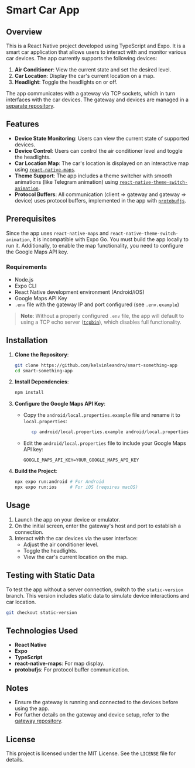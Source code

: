 # Smart Car App

## Overview
This is a React Native project developed using TypeScript and Expo. It is a smart car application that allows users to interact with and monitor various car devices. The app currently supports the following devices:

1. **Air Conditioner**: View the current state and set the desired level.
2. **Car Location**: Display the car's current location on a map.
3. **Headlight**: Toggle the headlights on or off.

The app communicates with a gateway via TCP sockets, which in turn interfaces with the car devices. The gateway and devices are managed in a [separate repository](https://github.com/MateusSantos14/TrabalhoSistemasDistribuidos).

## Features
- **Device State Monitoring**: Users can view the current state of supported devices.
- **Device Control**: Users can control the air conditioner level and toggle the headlights.
- **Car Location Map**: The car's location is displayed on an interactive map using [`react-native-maps`](https://github.com/react-native-maps/react-native-maps).
- **Theme Support**: The app includes a theme switcher with smooth animations (like Telegram animation) using [`react-native-theme-switch-animation`](https://github.com/WadhahEssam/react-native-theme-switch-animation).
- **Protocol Buffers**: All communication (client ⇒ gateway and gateway ⇒ device) uses protocol buffers, implemented in the app with [`protobufjs`](https://github.com/protobufjs/protobuf.js).

## Prerequisites

Since the app uses `react-native-maps` and `react-native-theme-switch-animation`, it is incompatible with Expo Go. You must build the app locally to run it. Additionally, to enable the map functionality, you need to configure the Google Maps API key.

### Requirements
- Node.js
- Expo CLI
- React Native development environment (Android/iOS)
- Google Maps API Key
- `.env` file with the gateway IP and port configured (see `.env.example`)

> **Note**: Without a properly configured `.env` file, the app will default to using a TCP echo server ([`tcpbin`](https://tcpbin.com/)), which disables full functionality.

## Installation
1. **Clone the Repository**:
   ```bash
   git clone https://github.com/kelvinleandro/smart-something-app
   cd smart-something-app
   ```

2. **Install Dependencies**:
   ```bash
   npm install
   ```

3. **Configure the Google Maps API Key**:
   - Copy the `android/local.properties.example` file and rename it to `local.properties`:
      ```bash
         cp android/local.properties.example android/local.properties
      ```
   - Edit the `android/local.properties` file to include your Google Maps API key:
      ```
      GOOGLE_MAPS_API_KEY=YOUR_GOOGLE_MAPS_API_KEY
      ```

4. **Build the Project**:
   ```bash
   npx expo run:android # For Android
   npx expo run:ios     # For iOS (requires macOS)
   ```

## Usage
1. Launch the app on your device or emulator.
2. On the initial screen, enter the gateway's host and port to establish a connection.
3. Interact with the car devices via the user interface:
   - Adjust the air conditioner level.
   - Toggle the headlights.
   - View the car's current location on the map.

## Testing with Static Data

To test the app without a server connection, switch to the `static-version` branch. This version includes static data to simulate device interactions and car location.

```bash
git checkout static-version
```

## Technologies Used
- **React Native**
- **Expo**
- **TypeScript**
- **react-native-maps**: For map display.
- **protobufjs**: For protocol buffer communication.

## Notes
- Ensure the gateway is running and connected to the devices before using the app.
- For further details on the gateway and device setup, refer to the [gateway repository](https://github.com/MateusSantos14/TrabalhoSistemasDistribuidos).

## License
This project is licensed under the MIT License. See the `LICENSE` file for details.
